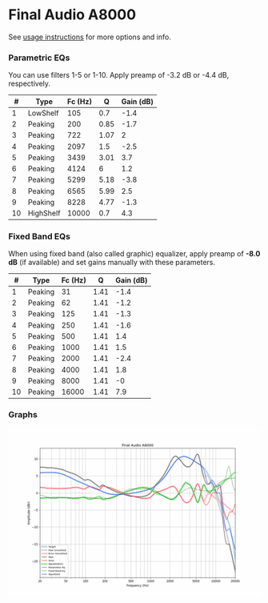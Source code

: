 # Final Audio A8000
See [usage instructions](https://github.com/jaakkopasanen/AutoEq#usage) for more options and info.

### Parametric EQs
You can use filters 1-5 or 1-10. Apply preamp of -3.2 dB or -4.4 dB, respectively.

|   # | Type      |   Fc (Hz) |    Q |   Gain (dB) |
|-----|-----------|-----------|------|-------------|
|   1 | LowShelf  |       105 | 0.7  |        -1.4 |
|   2 | Peaking   |       200 | 0.85 |        -1.7 |
|   3 | Peaking   |       722 | 1.07 |         2   |
|   4 | Peaking   |      2097 | 1.5  |        -2.5 |
|   5 | Peaking   |      3439 | 3.01 |         3.7 |
|   6 | Peaking   |      4124 | 6    |         1.2 |
|   7 | Peaking   |      5299 | 5.18 |        -3.8 |
|   8 | Peaking   |      6565 | 5.99 |         2.5 |
|   9 | Peaking   |      8228 | 4.77 |        -1.3 |
|  10 | HighShelf |     10000 | 0.7  |         4.3 |

### Fixed Band EQs
When using fixed band (also called graphic) equalizer, apply preamp of **-8.0 dB** (if available) and set gains manually with these parameters.

|   # | Type    |   Fc (Hz) |    Q |   Gain (dB) |
|-----|---------|-----------|------|-------------|
|   1 | Peaking |        31 | 1.41 |        -1.4 |
|   2 | Peaking |        62 | 1.41 |        -1.2 |
|   3 | Peaking |       125 | 1.41 |        -1.3 |
|   4 | Peaking |       250 | 1.41 |        -1.6 |
|   5 | Peaking |       500 | 1.41 |         1.4 |
|   6 | Peaking |      1000 | 1.41 |         1.5 |
|   7 | Peaking |      2000 | 1.41 |        -2.4 |
|   8 | Peaking |      4000 | 1.41 |         1.8 |
|   9 | Peaking |      8000 | 1.41 |        -0   |
|  10 | Peaking |     16000 | 1.41 |         7.9 |

### Graphs
![](./Final%20Audio%20A8000.png)
